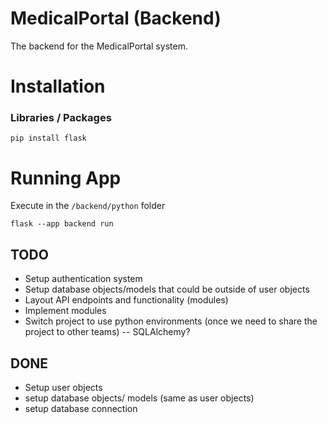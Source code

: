 # MedicalPortal (Backend)
The backend for the MedicalPortal system.


# Installation

### Libraries / Packages
```
pip install flask
```

# Running App
Execute in the `/backend/python` folder
```
flask --app backend run
```
## TODO
- Setup authentication system
- Setup database objects/models that could be outside of user objects 
- Layout API endpoints and functionality (modules)
- Implement modules
- Switch project to use python environments (once we need to share the project to other teams) -- SQLAlchemy?

## DONE 
- Setup user objects
- setup database objects/ models (same as user objects)
- setup database connection
